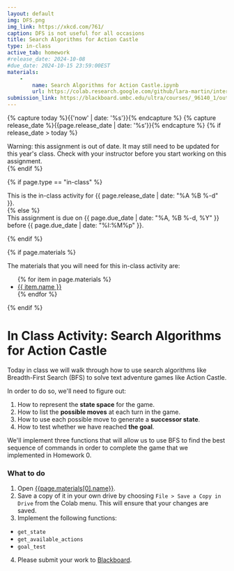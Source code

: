 ```yaml
---
layout: default
img: DFS.png
img_link: https://xkcd.com/761/
caption: DFS is not useful for all occasions 
title: Search Algorithms for Action Castle
type: in-class
active_tab: homework
#release_date: 2024-10-08
#due_date: 2024-10-15 23:59:00EST
materials:
    - 
        name: Search Algorithms for Action Castle.ipynb
        url: https://colab.research.google.com/github/lara-martin/interactive-fiction-class/blob/master/in_class_activities/search/Search_Algorithms_for_Action_Castle.ipynb
submission_link: https://blackboard.umbc.edu/ultra/courses/_96140_1/outline/assessment/Test/_8015951_1?courseId=_96140_1&gradeitemView=details&gradebookCategoryId=_24424743_1&assessmentSubtype=Assignment
---
```


<!-- Check whether the assignment is ready to release -->
{% capture today %}{{'now' | date: '%s'}}{% endcapture %}
{% capture release_date %}{{page.release_date | date: '%s'}}{% endcapture %}
{% if release_date > today %} 
<div class="alert alert-danger">
Warning: this assignment is out of date.  It may still need to be updated for this year's class.  Check with your instructor before you start working on this assignment.
</div>
{% endif %}
<!-- End of check whether the assignment is up to date -->



{% if page.type == "in-class" %}
<!-- In class activity -->
<div class="alert alert-info">
This is the in-class activity for {{ page.release_date | date: "%A %B %-d" }}.
</div>
{% else %}
<!-- Homework assignment -->
<div class="alert alert-info">
This assignment is due on {{ page.due_date | date: "%A, %B %-d, %Y" }} before {{ page.due_date | date: "%I:%M%p" }}. 
</div>

{% endif %}

{% if page.materials %}
<div class="alert alert-info">
The materials that you will need for this in-class activity are:
<ul>
{% for item in page.materials %}
<li><a href="{{item.url}}">{{ item.name }}</a></li>
{% endfor %}
</ul>
</div>
{% endif %}



In Class Activity: Search Algorithms for Action Castle
=============================================================

Today in class we will walk through how to use search algorithms like Breadth-First Search (BFS) to solve text adventure games like Action Castle.

In order to do so, we'll need to figure out:
1. How to represent the __state space__ for the game.
2. How to list the __possible moves__ at each turn in the game.
3. How to use each possible move to generate a __successor state__.
4. How to test whether we have reached __the goal__.


We'll implement three functions that will allow us to use BFS to find the best sequence of commands in order to complete the game that we implemented in Homework 0.

### What to do 

1. Open [{{page.materials[0].name}}]({{page.materials[0].url}}).
2. Save a copy of it in your own drive by choosing `File > Save a Copy in Drive` from the Colab menu.  This will ensure that your changes are saved.
3. Implement the following functions:
* `get_state`
* `get_available_actions`
* `goal_test`

4. Please submit your work to [Blackboard]({{page.submission_link}}). 


